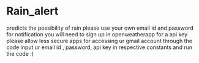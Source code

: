 # Rain_alert
predicts the possibility of rain 
please use your own email id and password for notification
you will need to sign up in openweatherapp for a api key
please allow less secure apps for accessing ur gmail account through the code
input ur email id , password, api key in respective constants and run the code :)
